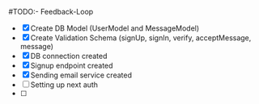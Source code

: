 #TODO:- Feedback-Loop

- [x] Create DB Model (UserModel and MessageModel)
- [x] Create Validation Schema (signUp, signIn, verify, acceptMessage, message)
- [x] DB connection created
- [x] Signup endpoint created
- [x] Sending email service created
- [ ] Setting up next auth
- [ ]
